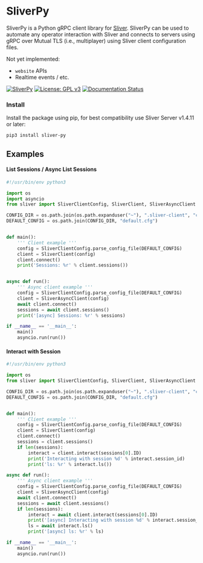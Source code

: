 SliverPy
==========

SliverPy is a Python gRPC client library for [Sliver](https://github.com/BishopFox/sliver). SliverPy can be used to automate any operator interaction with Sliver and connects to servers using gRPC over Mutual TLS (i.e., multiplayer) using Sliver client configuration files. 

Not yet implemented:
 * `website` APIs
 * Realtime events / etc.


[![SliverPy](https://github.com/moloch--/sliver-py/actions/workflows/autorelease.yml/badge.svg)](https://github.com/moloch--/sliver-py/actions/workflows/autorelease.yml)
[![License: GPL v3](https://img.shields.io/badge/License-GPLv3-blue.svg)](https://www.gnu.org/licenses/gpl-3.0)
[![Documentation Status](https://readthedocs.org/projects/sliverpy/badge/?version=latest)](https://sliverpy.readthedocs.io/en/latest/?badge=latest)

### Install

Install the package using pip, for best compatibility use Sliver Server v1.4.11 or later:

`pip3 install sliver-py`

## Examples

#### List Sessions / Async List Sessions
```python
#!/usr/bin/env python3

import os
import asyncio
from sliver import SliverClientConfig, SliverClient, SliverAsyncClient

CONFIG_DIR = os.path.join(os.path.expanduser("~"), ".sliver-client", "configs")
DEFAULT_CONFIG = os.path.join(CONFIG_DIR, "default.cfg")


def main():
    ''' Client example '''
    config = SliverClientConfig.parse_config_file(DEFAULT_CONFIG)
    client = SliverClient(config)
    client.connect()
    print('Sessions: %r' % client.sessions())


async def run():
    ''' Async client example '''
    config = SliverClientConfig.parse_config_file(DEFAULT_CONFIG)
    client = SliverAsyncClient(config)
    await client.connect()
    sessions = await client.sessions()
    print('[async] Sessions: %r' % sessions)

if __name__ == '__main__':
    main()
    asyncio.run(run())
```


#### Interact with Session
```python
#!/usr/bin/env python3

import os
from sliver import SliverClientConfig, SliverClient, SliverAsyncClient

CONFIG_DIR = os.path.join(os.path.expanduser("~"), ".sliver-client", "configs")
DEFAULT_CONFIG = os.path.join(CONFIG_DIR, "default.cfg")


def main():
    ''' Client example '''
    config = SliverClientConfig.parse_config_file(DEFAULT_CONFIG)
    client = SliverClient(config)
    client.connect()
    sessions = client.sessions()
    if len(sessions):
        interact = client.interact(sessions[0].ID)
        print('Interacting with session %d' % interact.session_id)
        print('ls: %r' % interact.ls())

async def run():
    ''' Async client example '''
    config = SliverClientConfig.parse_config_file(DEFAULT_CONFIG)
    client = SliverAsyncClient(config)
    await client.connect()
    sessions = await client.sessions()
    if len(sessions):
        interact = await client.interact(sessions[0].ID)
        print('[async] Interacting with session %d' % interact.session_id)
        ls = await interact.ls()
        print('[async] ls: %r' % ls)

if __name__ == '__main__':
    main()
    asyncio.run(run())
```
